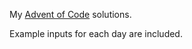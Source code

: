 My [Advent of Code] solutions.

Example inputs for each day are included.

[Advent of Code]: https://adventofcode.com/
